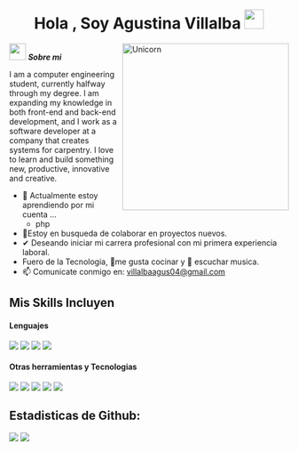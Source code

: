 <h1 align="center"><b>Hola , Soy Agustina Villalba </b><img src="https://media.giphy.com/media/hvRJCLFzcasrR4ia7z/giphy.gif" width="35"></h1>

<img align="right" width=300px alt="Unicorn" src="https://media.giphy.com/media/SWoSkN6DxTszqIKEqv/giphy.gif" />

<img src="https://media.giphy.com/media/ObNTw8Uzwy6KQ/giphy.gif" width="30px">&nbsp;***Sobre mi***

I am a computer engineering student, currently halfway through my degree. I am expanding my knowledge in both front-end and back-end development, and I work as a software developer at a company that creates systems for carpentry. I love to learn and build something new, productive, innovative and creative.
- 🌱 Actualmente estoy aprendiendo por mi cuenta ...
  - php
- 👯Estoy en busqueda de colaborar en proyectos nuevos.
- ✔ Deseando iniciar mi carrera profesional con mi primera experiencia laboral.<br>
- Fuero de la Tecnologia, 💜me gusta cocinar y 🎵 escuchar musica.
- 📫 Comunicate conmigo en: <a href="villalbaagus04@gmail.com">villalbaagus04@gmail.com</a>

<h2> Mis Skills Incluyen</h2>
<h4> Lenguajes </h4>
<span> 
  <img src="https://img.shields.io/badge/c%23-%23239120.svg?style=for-the-badge&logo=csharp&logoColor=white">
  <img src="https://img.shields.io/badge/c++-%2300599C.svg?style=for-the-badge&logo=c%2B%2B&logoColor=white)">
  <img src="https://img.shields.io/badge/Java-ED8B00?style=for-the-badge&logo=java&logoColor=white">
<img src="https://img.shields.io/badge/SQL-4479A1?style=for-the-badge&logo=sql&logoColor=white">
 


</span>


<h4> Otras herramientas y Tecnologias </h4>
<span>
  <img src="https://img.shields.io/badge/jira-%230A0FFF.svg?style=for-the-badge&logo=jira&logoColor=white">
 <img src="https://img.shields.io/badge/Eclipse-2C2255?style=for-the-badge&logo=eclipse&logoColor=white">
  <img src="https://img.shields.io/badge/Visual_Studio_2019-5C2D91?style=for-the-badge&logo=visual-studio&logoColor=white">
<img src="https://img.shields.io/badge/SQL_Server-CC2927?style=for-the-badge&logo=microsoft-sql-server&logoColor=white">
  <img src="https://img.shields.io/badge/MySQL-00000F?style=for-the-badge&logo=mysql&logoColor=white">

</span>

<h2>Estadisticas de Github:</h2> 

[![](https://github-readme-stats.vercel.app/api?username=AgustinaVillalba&show_icons=true&theme=tokyonight&hide_border=true&locale=en)](https://github.com/AgustinaVillalba)
[![](https://github-readme-streak-stats.herokuapp.com/?user=AgustinaVillalba&theme=material-palenight)](https://github.com/AgustinaVillalba)
</div>
